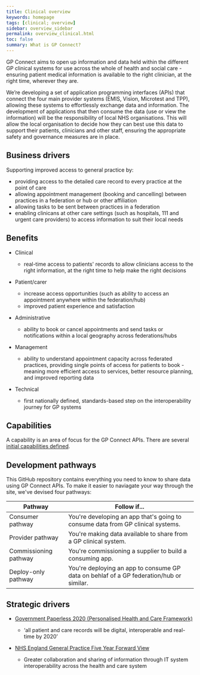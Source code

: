 ```yaml
---
title: Clinical overview
keywords: homepage
tags: [clinical; overview]
sidebar: overview_sidebar
permalink: overview_clinical.html
toc: false
summary: What is GP Connect?
---
```


GP Connect aims to open up information and data held within the different GP clinical systems for use across the whole of health and social care - ensuring patient medical information is available to the right clinician, at the right time, wherever they are.

We’re developing a set of application programming interfaces (APIs) that connect the four main provider systems (EMIS, Vision, Microtest and TPP), allowing these systems to effortlessly exchange data and information. The development of applications that then consume the data (use or view the information) will be the responsibility of local NHS organisations. This will allow the local organisation to decide how they can best use this data to support their patients, clinicians and other staff, ensuring the appropriate safety and governance measures are in place.

## Business drivers ##

Supporting improved access to general practice by:

- providing access to the detailed care record to every practice at the point of care
- allowing appointment management (booking and cancelling) between practices in a federation or hub or other affiliation
- allowing tasks to be sent between practices in a federation
- enabling clinicans at other care settings (such as hospitals, 111 and urgent care providers) to access information to suit their local needs

## Benefits ##

- Clinical
  - real-time access to patients' records to allow clinicians access to the right information, at the right time to help make the right decisions

- Patient/carer
  - increase access opportunities (such as ability to access an appointment anywhere within the federation/hub)
  - improved patient experience and satisfaction

- Administrative
  - ability to book or cancel appointments and send tasks or notifications within a local geography across federations/hubs
 
- Management
  - ability to understand appointment capacity across federated practices, providing single points of access for patients to book -  meaning more efficient access to services, better resource planning, and improved reporting data

- Technical
  - first nationally defined, standards-based step on the interoperability journey for GP systems

## Capabilities ##

<rewrite this bit> A capability is an area of focus for the GP Connect APIs. There are several [initial capabilities defined](overview_priority_capabilities.html).

## Development pathways ##

This GitHub repository contains everything you need to know to share data using GP Connect APIs. To make it easier to naviagate your way through the site, we've devised four pathways:

| Pathway  | Follow if...  |   
|---|---|
| Consumer pathway  | You're developing an app that's going to consume data from GP clinical systems.  |   
| Provider pathway  | You're making data available to share from a GP clinical system.  |   
| Commissioning pathway  | You're commissioning a supplier to build a consuming app.  |   
| Deploy-only pathway  | You're deploying an app to consume GP data on behlaf of a GP federation/hub or similar.  |   

## Strategic drivers ##

- [Government Paperless 2020 (Personalised Health and Care Framework)](https://www.gov.uk/government/publications/personalised-health-and-care-2020)
  - ‘all patient and care records will be digital, interoperable and real-time by 2020’

- [NHS England General Practice Five Year Forward View](https://www.england.nhs.uk/gp/gpfv/)
  - Greater collaboration and sharing of information through IT system interoperability across the health and care system




